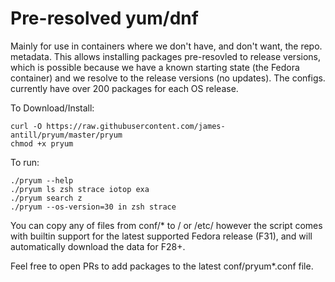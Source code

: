 Pre-resolved yum/dnf
====================

Mainly for use in containers where we don't have, and don't want, the repo.
metadata. This allows installing packages pre-resovled to release versions,
which is possible because we have a known starting state (the Fedora container)
and we resolve to the release versions (no updates). The configs. currently
have over 200 packages for each OS release.

To Download/Install:

    curl -O https://raw.githubusercontent.com/james-antill/pryum/master/pryum
    chmod +x pryum

To run:

    ./pryum --help
    ./pryum ls zsh strace iotop exa
    ./pryum search z
    ./pryum --os-version=30 in zsh strace

You can copy any of files from conf/* to / or /etc/ however the script comes
with builtin support for the latest supported Fedora release (F31), and will
automatically download the data for F28+.

Feel free to open PRs to add packages to the latest conf/pryum*.conf file.
